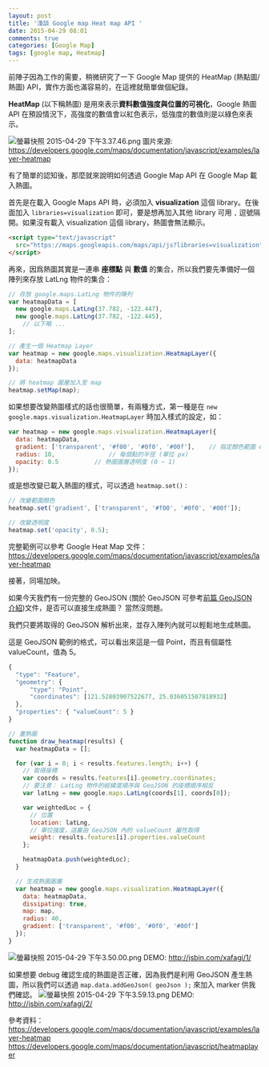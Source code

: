 ```yaml
---
layout: post
title: '淺談 Google map Heat map API '
date: 2015-04-29 08:01
comments: true
categories: [Google Map]
tags: [google map, Heatmap]
---
```

前陣子因為工作的需要，稍微研究了一下 Google Map 提供的 HeatMap (熱點圖/熱圖) API，實作方面也滿容易的，在這裡就簡單做個紀錄。

**HeatMap** (以下稱熱圖) 是用來表示**資料數值強度與位置的可視化**，Google 熱圖 API 在預設情況下，高強度的數值會以紅色表示，低強度的數值則是以綠色來表示。

![螢幕快照 2015-04-29 下午3.37.46.png](http://user-image.logdown.io/user/3292/blog/3340/post/262458/gg6DtVUASmSRqxaw8gpk_%E8%9E%A2%E5%B9%95%E5%BF%AB%E7%85%A7%202015-04-29%20%E4%B8%8B%E5%8D%883.37.46.png)
圖片來源: https://developers.google.com/maps/documentation/javascript/examples/layer-heatmap

有了簡單的認知後，那麼就來說明如何透過 Google Map API 在 Google Map 載入熱圖。

首先是在載入 Google Maps API 時，必須加入 **visualization** 這個 library。在後面加入 `libraries=visualization` 即可，要是想再加入其他 library 可用 `,` 逗號隔開。如果沒有載入 visualization 這個 library，熱圖會無法顯示。

``` html
<script type="text/javascript"
  src="https://maps.googleapis.com/maps/api/js?libraries=visualization">
</script>
```

再來，因爲熱圖其實是一連串 **座標點** 與 **數值** 的集合，所以我們要先準備好一個陣列來存放 LatLng 物件的集合：

``` javascript
// 存放 google.maps.LatLng 物件的陣列
var heatmapData = [
  new google.maps.LatLng(37.782, -122.447),
  new google.maps.LatLng(37.782, -122.445),
	// 以下略 ...
];

// 產生一個 Heatmap Layer
var heatmap = new google.maps.visualization.HeatmapLayer({
  data: heatmapData
});

// 將 heatmap 圖層加入至 map
heatmap.setMap(map);
```

如果想要改變熱圖樣式的話也很簡單，有兩種方式，第一種是在 `new google.maps.visualization.HeatmapLayer` 時加入樣式的設定，如：

``` javascript
var heatmap = new google.maps.visualization.HeatmapLayer({
  data: heatmapData,
  gradient: ['transparent', '#f00', '#0f0', '#00f'],	// 指定顏色範圍 ex:透明, 紅, 綠, 藍
  radius: 10,				// 每個點的半徑 (單位 px)
  opacity: 0.5			// 熱圖圖層透明度 (0 ~ 1)
});
```

或是想改變已載入熱圖的樣式，可以透過 `heatmap.set()` :
``` javascript
// 改變範圍顏色
heatmap.set('gradient', ['transparent', '#f00', '#0f0', '#00f']);

// 改變透明度
heatmap.set('opacity', 0.5);
```

完整範例可以參考 Google Heat Map 文件：
https://developers.google.com/maps/documentation/javascript/examples/layer-heatmap

接著，同場加映。

如果今天我們有一份完整的 GeoJSON (關於 GeoJSON 可參考[前篇 GeoJSON 介紹](http://kuro.tw/posts/2015/04/28/through-the-google-maps-api-geojson-data))文件，是否可以直接生成熱圖？ 當然沒問題。

我們只要將取得的 GeoJSON 解析出來，並存入陣列內就可以輕鬆地生成熱圖。

這是 GeoJSON 範例的格式，可以看出來這是一個 Point，而且有個屬性 valueCount，值為 5。
``` javascript
{
  "type": "Feature",
  "geometry": {
      "type": "Point",
      "coordinates": [121.52803907522677, 25.036051507818932]
  },
  "properties": { "valueCount": 5 }
}
```

``` javascript
// 畫熱圖
function draw_heatmap(results) {
  var heatmapData = [];

  for (var i = 0; i < results.features.length; i++) {
    // 取得座標
    var coords = results.features[i].geometry.coordinates;
    // 要注意： LatLng 物件的經緯度順序與 GeoJSON 的座標順序相反
    var latLng = new google.maps.LatLng(coords[1], coords[0]);

    var weightedLoc = {
      // 位置
      location: latLng,
      // 單位強度，這裏由 GeoJSON 內的 valueCount 屬性取得
      weight: results.features[i].properties.valueCount
    };

    heatmapData.push(weightedLoc);
  }

  // 生成熱圖圖層
  var heatmap = new google.maps.visualization.HeatmapLayer({
    data: heatmapData,
    dissipating: true,
    map: map,
    radius: 40,
    gradient: ['transparent', '#f00', '#0f0', '#00f']
  });
}
```

![螢幕快照 2015-04-29 下午3.50.00.png](http://user-image.logdown.io/user/3292/blog/3340/post/262458/jE7EkvSumXUFaRKArSMw_%E8%9E%A2%E5%B9%95%E5%BF%AB%E7%85%A7%202015-04-29%20%E4%B8%8B%E5%8D%883.50.00.png)
DEMO: http://jsbin.com/xafagi/1/


如果想要 debug 確認生成的熱圖是否正確，因為我們是利用 GeoJSON 產生熱圖，所以我們可以透過 `map.data.addGeoJson( geoJson );` 來加入 marker 供我們確認。
![螢幕快照 2015-04-29 下午3.59.13.png](http://user-image.logdown.io/user/3292/blog/3340/post/262458/iU5KQsFgRQKTwgEjNraG_%E8%9E%A2%E5%B9%95%E5%BF%AB%E7%85%A7%202015-04-29%20%E4%B8%8B%E5%8D%883.59.13.png)
DEMO: http://jsbin.com/xafagi/2/


參考資料：
https://developers.google.com/maps/documentation/javascript/examples/layer-heatmap
https://developers.google.com/maps/documentation/javascript/heatmaplayer